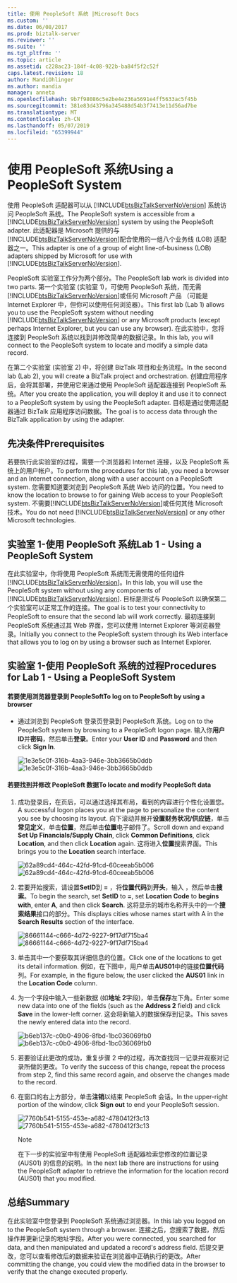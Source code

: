 ```yaml
---
title: 使用 PeopleSoft 系统 |Microsoft Docs
ms.custom: ''
ms.date: 06/08/2017
ms.prod: biztalk-server
ms.reviewer: ''
ms.suite: ''
ms.tgt_pltfrm: ''
ms.topic: article
ms.assetid: c228ac23-184f-4c08-922b-ba84f5f2c52f
caps.latest.revision: 18
author: MandiOhlinger
ms.author: mandia
manager: anneta
ms.openlocfilehash: 9b7f98086c5e2be4e236a5691e4ff5633ac5f45b
ms.sourcegitcommit: 381e83d43796a345488d54b3f7413e11d56ad7be
ms.translationtype: MT
ms.contentlocale: zh-CN
ms.lasthandoff: 05/07/2019
ms.locfileid: "65399944"
---
```

# <a name="using-a-peoplesoft-system"></a><span data-ttu-id="7c8d2-102">使用 PeopleSoft 系统</span><span class="sxs-lookup"><span data-stu-id="7c8d2-102">Using a PeopleSoft System</span></span>
<span data-ttu-id="7c8d2-103">使用 PeopleSoft 适配器可以从 [!INCLUDE[btsBizTalkServerNoVersion](../includes/btsbiztalkservernoversion-md.md)] 系统访问 PeopleSoft 系统。</span><span class="sxs-lookup"><span data-stu-id="7c8d2-103">The PeopleSoft system is accessible from a [!INCLUDE[btsBizTalkServerNoVersion](../includes/btsbiztalkservernoversion-md.md)] system by using the PeopleSoft adapter.</span></span> <span data-ttu-id="7c8d2-104">此适配器是 Microsoft 提供的与 [!INCLUDE[btsBizTalkServerNoVersion](../includes/btsbiztalkservernoversion-md.md)]配合使用的一组八个业务线 (LOB) 适配器之一。</span><span class="sxs-lookup"><span data-stu-id="7c8d2-104">This adapter is one of a group of eight line-of-business (LOB) adapters shipped by Microsoft for use with [!INCLUDE[btsBizTalkServerNoVersion](../includes/btsbiztalkservernoversion-md.md)].</span></span>  
  
 <span data-ttu-id="7c8d2-105">PeopleSoft 实验室工作分为两个部分。</span><span class="sxs-lookup"><span data-stu-id="7c8d2-105">The PeopleSoft lab work is divided into two parts.</span></span> <span data-ttu-id="7c8d2-106">第一个实验室 (实验室 1)，可使用 PeopleSoft 系统，而无需[!INCLUDE[btsBizTalkServerNoVersion](../includes/btsbiztalkservernoversion-md.md)]或任何 Microsoft 产品 （可能是 Internet Explorer 中，但你可以使用任何浏览器）。</span><span class="sxs-lookup"><span data-stu-id="7c8d2-106">This first lab (Lab 1) allows you to use the PeopleSoft system without needing [!INCLUDE[btsBizTalkServerNoVersion](../includes/btsbiztalkservernoversion-md.md)] or any Microsoft products (except perhaps Internet Explorer, but you can use any browser).</span></span> <span data-ttu-id="7c8d2-107">在此实验中，您将连接到 PeopleSoft 系统以找到并修改简单的数据记录。</span><span class="sxs-lookup"><span data-stu-id="7c8d2-107">In this lab, you will connect to the PeopleSoft system to locate and modify a simple data record.</span></span>  
  
 <span data-ttu-id="7c8d2-108">在第二个实验室 (实验室 2) 中，将创建 BizTalk 项目和业务流程。</span><span class="sxs-lookup"><span data-stu-id="7c8d2-108">In the second lab (Lab 2), you will create a BizTalk project and orchestration.</span></span> <span data-ttu-id="7c8d2-109">创建应用程序后，会将其部署，并使用它来通过使用 PeopleSoft 适配器连接到 PeopleSoft 系统。</span><span class="sxs-lookup"><span data-stu-id="7c8d2-109">After you create the application, you will deploy it and use it to connect to a PeopleSoft system by using the PeopleSoft adapter.</span></span> <span data-ttu-id="7c8d2-110">目标是通过使用适配器通过 BizTalk 应用程序访问数据。</span><span class="sxs-lookup"><span data-stu-id="7c8d2-110">The goal is to access data through the BizTalk application by using the adapter.</span></span>  
  
## <a name="prerequisites"></a><span data-ttu-id="7c8d2-111">先决条件</span><span class="sxs-lookup"><span data-stu-id="7c8d2-111">Prerequisites</span></span>  
 <span data-ttu-id="7c8d2-112">若要执行此实验室的过程，需要一个浏览器和 Internet 连接，以及 PeopleSoft 系统上的用户帐户。</span><span class="sxs-lookup"><span data-stu-id="7c8d2-112">To perform the procedures for this lab, you need a browser and an Internet connection, along with a user account on a PeopleSoft system.</span></span> <span data-ttu-id="7c8d2-113">您需要知道要浏览到 PeopleSoft 系统 Web 访问的位置。</span><span class="sxs-lookup"><span data-stu-id="7c8d2-113">You need to know the location to browse to for gaining Web access to your PeopleSoft system.</span></span> <span data-ttu-id="7c8d2-114">不需要[!INCLUDE[btsBizTalkServerNoVersion](../includes/btsbiztalkservernoversion-md.md)]或任何其他 Microsoft 技术。</span><span class="sxs-lookup"><span data-stu-id="7c8d2-114">You do not need [!INCLUDE[btsBizTalkServerNoVersion](../includes/btsbiztalkservernoversion-md.md)] or any other Microsoft technologies.</span></span>  
  
## <a name="lab-1---using-a-peoplesoft-system"></a><span data-ttu-id="7c8d2-115">实验室 1-使用 PeopleSoft 系统</span><span class="sxs-lookup"><span data-stu-id="7c8d2-115">Lab 1 - Using a PeopleSoft System</span></span>  
 <span data-ttu-id="7c8d2-116">在此实验室中，你将使用 PeopleSoft 系统而无需使用的任何组件[!INCLUDE[btsBizTalkServerNoVersion](../includes/btsbiztalkservernoversion-md.md)]。</span><span class="sxs-lookup"><span data-stu-id="7c8d2-116">In this lab, you will use the PeopleSoft system without using any components of [!INCLUDE[btsBizTalkServerNoVersion](../includes/btsbiztalkservernoversion-md.md)].</span></span> <span data-ttu-id="7c8d2-117">目标是测试与 PeopleSoft 以确保第二个实验室可以正常工作的连接。</span><span class="sxs-lookup"><span data-stu-id="7c8d2-117">The goal is to test your connectivity to PeopleSoft to ensure that the second lab will work correctly.</span></span> <span data-ttu-id="7c8d2-118">最初连接到 PeopleSoft 系统通过其 Web 界面，您可以使用 Internet Explorer 等浏览器登录。</span><span class="sxs-lookup"><span data-stu-id="7c8d2-118">Initially you connect to the PeopleSoft system through its Web interface that allows you to log on by using a browser such as Internet Explorer.</span></span>  
  
## <a name="procedures-for-lab-1---using-a-peoplesoft-system"></a><span data-ttu-id="7c8d2-119">实验室 1-使用 PeopleSoft 系统的过程</span><span class="sxs-lookup"><span data-stu-id="7c8d2-119">Procedures for Lab 1 - Using a PeopleSoft System</span></span>  
  
#### <a name="to-log-on-to-peoplesoft-by-using-a-browser"></a><span data-ttu-id="7c8d2-120">若要使用浏览器登录到 PeopleSoft</span><span class="sxs-lookup"><span data-stu-id="7c8d2-120">To log on to PeopleSoft by using a browser</span></span>  
  
-   <span data-ttu-id="7c8d2-121">通过浏览到 PeopleSoft 登录页登录到 PeopleSoft 系统。</span><span class="sxs-lookup"><span data-stu-id="7c8d2-121">Log on to the PeopleSoft system by browsing to a PeopleSoft logon page.</span></span> <span data-ttu-id="7c8d2-122">输入你**用户 ID**并**密码**，然后单击**登录**。</span><span class="sxs-lookup"><span data-stu-id="7c8d2-122">Enter your **User ID** and **Password** and then click **Sign In**.</span></span>  
  
     <span data-ttu-id="7c8d2-123">![](../core/media/1e3e5c0f-316b-4aa3-946e-3bb3665b0ddb.gif "1e3e5c0f-316b-4aa3-946e-3bb3665b0ddb")</span><span class="sxs-lookup"><span data-stu-id="7c8d2-123">![](../core/media/1e3e5c0f-316b-4aa3-946e-3bb3665b0ddb.gif "1e3e5c0f-316b-4aa3-946e-3bb3665b0ddb")</span></span>  
  
#### <a name="to-locate-and-modify-peoplesoft-data"></a><span data-ttu-id="7c8d2-124">若要找到并修改 PeopleSoft 数据</span><span class="sxs-lookup"><span data-stu-id="7c8d2-124">To locate and modify PeopleSoft data</span></span>  
  
1.  <span data-ttu-id="7c8d2-125">成功登录后，在页后，可以通过选择其布局，看到的内容进行个性化设置您。</span><span class="sxs-lookup"><span data-stu-id="7c8d2-125">A successful logon places you at the page to personalize the content you see by choosing its layout.</span></span> <span data-ttu-id="7c8d2-126">向下滚动并展开**设置财务状况/供应链**，单击**常见定义**，单击**位置**，然后单击**位置**电子邮件了。</span><span class="sxs-lookup"><span data-stu-id="7c8d2-126">Scroll down and expand **Set Up Financials/Supply Chain**, click **Common Definitions**, click **Location**, and then click **Location** again.</span></span> <span data-ttu-id="7c8d2-127">这将进入**位置**搜索界面。</span><span class="sxs-lookup"><span data-stu-id="7c8d2-127">This brings you to the **Location** search interface.</span></span>  
  
     <span data-ttu-id="7c8d2-128">![](../core/media/62a89cd4-464c-42fd-91cd-60ceeab5b006.gif "62a89cd4-464c-42fd-91cd-60ceeab5b006")</span><span class="sxs-lookup"><span data-stu-id="7c8d2-128">![](../core/media/62a89cd4-464c-42fd-91cd-60ceeab5b006.gif "62a89cd4-464c-42fd-91cd-60ceeab5b006")</span></span>  
  
2.  <span data-ttu-id="7c8d2-129">若要开始搜索，请设置**SetID**到 **=** ，将**位置代码**到**开头**，输入  ，然后单击**搜索**。</span><span class="sxs-lookup"><span data-stu-id="7c8d2-129">To begin the search, set **SetID** to **=**, set **Location Code** to **begins with**, enter **A**, and then click **Search**.</span></span> <span data-ttu-id="7c8d2-130">这将显示的城市名称开头中的一个**搜索结果**接口的部分。</span><span class="sxs-lookup"><span data-stu-id="7c8d2-130">This displays cities whose names start with A in the **Search Results** section of the interface.</span></span>  
  
     <span data-ttu-id="7c8d2-131">![](../core/media/86661144-c666-4d72-9227-9f17df715ba4.gif "86661144-c666-4d72-9227-9f17df715ba4")</span><span class="sxs-lookup"><span data-stu-id="7c8d2-131">![](../core/media/86661144-c666-4d72-9227-9f17df715ba4.gif "86661144-c666-4d72-9227-9f17df715ba4")</span></span>  
  
3.  <span data-ttu-id="7c8d2-132">单击其中一个要获取其详细信息的位置。</span><span class="sxs-lookup"><span data-stu-id="7c8d2-132">Click one of the locations to get its detail information.</span></span> <span data-ttu-id="7c8d2-133">例如，在下图中，用户单击**AUS01**中的链接**位置代码**列。</span><span class="sxs-lookup"><span data-stu-id="7c8d2-133">For example, in the figure below, the user clicked the **AUS01** link in the **Location Code** column.</span></span>  
  
4.  <span data-ttu-id="7c8d2-134">为一个字段中输入一些新数据 (如**地址 2**字段)，单击**保存**左下角。</span><span class="sxs-lookup"><span data-stu-id="7c8d2-134">Enter some new data into one of the fields (such as the **Address 2** field) and click **Save** in the lower-left corner.</span></span> <span data-ttu-id="7c8d2-135">这会将新输入的数据保存到记录。</span><span class="sxs-lookup"><span data-stu-id="7c8d2-135">This saves the newly entered data into the record.</span></span>  
  
     <span data-ttu-id="7c8d2-136">![](../core/media/b6eb137c-c0b0-4906-8fbd-1bc036069fb0.gif "b6eb137c-c0b0-4906-8fbd-1bc036069fb0")</span><span class="sxs-lookup"><span data-stu-id="7c8d2-136">![](../core/media/b6eb137c-c0b0-4906-8fbd-1bc036069fb0.gif "b6eb137c-c0b0-4906-8fbd-1bc036069fb0")</span></span>  
  
5.  <span data-ttu-id="7c8d2-137">若要验证此更改的成功，重复步骤 2 中的过程，再次查找同一记录并观察对记录所做的更改。</span><span class="sxs-lookup"><span data-stu-id="7c8d2-137">To verify the success of this change, repeat the process from step 2, find this same record again, and observe the changes made to the record.</span></span>  
  
6.  <span data-ttu-id="7c8d2-138">在窗口的右上方部分，单击**注销**以结束 PeopleSoft 会话。</span><span class="sxs-lookup"><span data-stu-id="7c8d2-138">In the upper-right portion of the window, click **Sign out** to end your PeopleSoft session.</span></span>  
  
     <span data-ttu-id="7c8d2-139">![](../core/media/7760b541-5155-453e-a682-4780412f3c13.gif "7760b541-5155-453e-a682-4780412f3c13")</span><span class="sxs-lookup"><span data-stu-id="7c8d2-139">![](../core/media/7760b541-5155-453e-a682-4780412f3c13.gif "7760b541-5155-453e-a682-4780412f3c13")</span></span>  
  
    > [!NOTE]
    >  <span data-ttu-id="7c8d2-140">在下一步的实验室中有使用 PeopleSoft 适配器检索您修改的位置记录 (AUS01) 的信息的说明。</span><span class="sxs-lookup"><span data-stu-id="7c8d2-140">In the next lab there are instructions for using the PeopleSoft adapter to retrieve the information for the location record (AUS01) that you modified.</span></span>  
  
## <a name="summary"></a><span data-ttu-id="7c8d2-141">总结</span><span class="sxs-lookup"><span data-stu-id="7c8d2-141">Summary</span></span>  
 <span data-ttu-id="7c8d2-142">在此实验室中您登录到 PeopleSoft 系统通过浏览器。</span><span class="sxs-lookup"><span data-stu-id="7c8d2-142">In this lab you logged on to the PeopleSoft system through a browser.</span></span> <span data-ttu-id="7c8d2-143">连接之后，您搜索了数据，然后操作并更新记录的地址字段。</span><span class="sxs-lookup"><span data-stu-id="7c8d2-143">After you were connected, you searched for data, and then manipulated and updated a record's address field.</span></span> <span data-ttu-id="7c8d2-144">后提交更改，您可以查看修改后的数据来验证在浏览器中正确执行的更改。</span><span class="sxs-lookup"><span data-stu-id="7c8d2-144">After committing the change, you could view the modified data in the browser to verify that the change executed properly.</span></span>